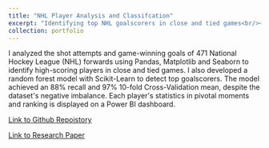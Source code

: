 ```yaml
---
title: "NHL Player Analysis and Classifcation"
excerpt: "Identifying top NHL goalscorers in close and tied games<br/><img src='/images/player_card.png'>"
collection: portfolio
---
```


I analyzed the shot attempts and game-winning goals of 471 National Hockey League (NHL) forwards using Pandas, Matplotlib and Seaborn to identify high-scoring players in close and tied games. I also developed a random forest model with Scikit-Learn to detect top goalscorers. The model achieved an 88% recall and 97% 10-fold Cross-Validation mean, despite the dataset's negative imbalance. Each player's statistics in pivotal moments and ranking is displayed on a Power BI dashboard.

[Link to Github Repoistory](https://github.com/Shak789/NHL-Clutch-Goalscorers)

[Link to Research Paper](https://www.researchgate.net/publication/380347690_Analysis_of_NHL_Goalscoring_in_Critical_Situations)
